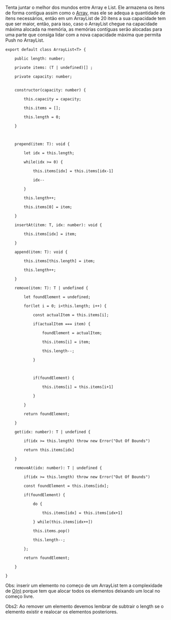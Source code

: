 Tenta juntar o melhor dos mundos entre Array e List.
Ele armazena os itens de forma contígua assim como o [Array](Array), mas ele se adequa a quantidade de itens necessários, então em um ArrayList de 20 itens a sua capacidade tem que ser maior, então, para isso, caso o ArrayList chegue na capacidade máxima alocada na memória, as memórias contíguas serão alocadas para uma parte que consiga lidar com a nova capacidade máxima que permita Push no ArrayList.

```
export default class ArrayList<T> {

    public length: number;

    private items: (T | undefined)[] ;

    private capacity: number;


    constructor(capacity: number) {

        this.capacity = capacity;

        this.items = [];

        this.length = 0;

    }

  

    prepend(item: T): void {

        let idx = this.length;

        while(idx >= 0) {

            this.items[idx] = this.items[idx-1]

            idx--

        }

        this.length++;

        this.items[0] = item;

    }

    insertAt(item: T, idx: number): void {

        this.items[idx] = item;

    }

    append(item: T): void {

        this.items[this.length] = item;

        this.length++;

    }

    remove(item: T): T | undefined {

        let foundElement = undefined;

        for(let i = 0; i<this.length; i++) {

            const actualItem = this.items[i];

            if(actualItem === item) {

                foundElement = actualItem;

                this.items[i] = item;

                this.length--;

            }

  

            if(foundElement) {

                this.items[i] = this.items[i+1]

            }

        }

        return foundElement;

    }

    get(idx: number): T | undefined {

        if(idx >= this.length) throw new Error("Out Of Bounds")

        return this.items[idx]

    }

    removeAt(idx: number): T | undefined {

        if(idx >= this.length) throw new Error("Out Of Bounds")

        const foundElement = this.items[idx];

        if(foundElement) {

            do {

                this.items[idx] = this.items[idx+1]

            } while(this.items[idx++])

            this.items.pop()

            this.length--;

        };

        return foundElement;

    }

}
```

Obs: inserir um elemento no começo de um ArrayList tem a complexidade de [O(n)](O(n)) porque tem que alocar todos os elementos deixando um local no começo livre.

Obs2: Ao remover um elemento devemos lembrar de subtrair o length se o elemento existir e realocar os elementos posteriores.